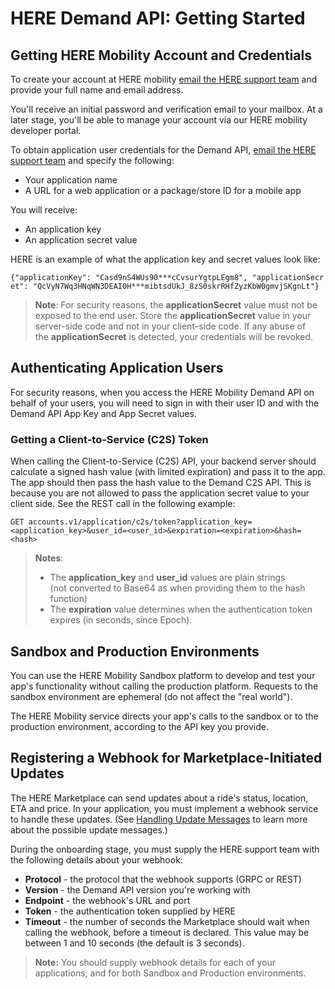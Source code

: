 # HERE Demand API: Getting Started #

## Getting HERE Mobility Account and Credentials ##

To create your account at HERE mobility [email the HERE support team](mailto:mobility_developers@here.com) and provide your full name and email address.

You'll receive an initial password and verification email to your mailbox.
At a later stage, you'll be able to manage your account via our HERE mobility developer portal.

To obtain application user credentials for the Demand API, [email the HERE support team](mailto:mobility_developers@here.com) and specify the following:

-   Your application name
-   A URL for a web application or a package/store ID for a mobile app

You will receive: 

-   An application key 
-   An application secret value

HERE is an example of what the application key and secret values look like:  


```{"applicationKey": "Casd9nS4WUs90***cCvsurYgtpLEgm8", "applicationSecret": "QcVyN7Wq3HNqWN3DEAI0H***mibtsdUkJ_8zS0skrRHfZyzKbW0gmvjSKgnLt"}```

>**Note**: For security reasons, the **applicationSecret** value must not be exposed to the end user. Store the **applicationSecret** value in your server-side code and not in your client-side code. If any abuse of the **applicationSecret** is detected, your credentials will be revoked.

## Authenticating Application Users ##

For security reasons, when you access the HERE Mobility Demand API on behalf of your users, you will need to sign in with their user ID and with the Demand API App Key and App Secret values.

### Getting a Client-to-Service (C2S) Token ###

When calling the Client-to-Service (C2S) API, your backend server should calculate a signed hash value (with limited expiration) and pass it to the app. The app should then pass the hash value to the Demand C2S API. This is because you are not allowed to pass the application secret value to your client side. See the REST call in the following example:

```GET accounts.v1/application/c2s/token?application_key=<application_key>&user_id=<user_id>&expiration=<expiration>&hash=<hash>```

>**Notes**:
>-   The **application_key** and **user_id** values are plain strings (not converted to Base64 as when providing them to the hash function)
>-   The **expiration** value determines when the authentication token expires (in seconds, since Epoch).

## Sandbox and Production Environments ##

You can use the HERE Mobility Sandbox platform to develop and test your app's functionality without calling the production platform. Requests to the sandbox environment are ephemeral (do not affect the "real world").

The HERE Mobility service directs your app's calls to the sandbox or to the production environment, according to the API key you provide.

## Registering a Webhook for Marketplace-Initiated Updates ##

The HERE Marketplace can send updates about a ride's status, location, ETA and price.
In your application, you must implement a webhook service to handle these updates.
(See [Handling Update Messages](DemandDevGuide_HandlingUpdateMessages.md) to learn more about the possible update messages.)

During the onboarding stage, you must supply the HERE support team with the following details about your webhook:

* **Protocol** - the protocol that the webhook supports (GRPC or REST)
* **Version** - the Demand API version you're working with
* **Endpoint** - the webhook's URL and port
* **Token** - the authentication token supplied by HERE
* **Timeout** - the number of seconds the Marketplace should wait when calling the webhook, before a timeout is declared. This value may be between 1 and 10 seconds (the default is 3 seconds).

>**Note:** You should supply webhook details for each of your applications, and for both Sandbox and Production environments.
